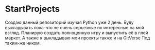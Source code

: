 # StartProjects
Создаю данный репозиторий изучая Python уже 2 день. Буду выкладывать пока-что не очень серьезные но интересные на мой взгляд. Планирую создать  полноценную игру и выпустить её в плей маркет. А также я выкладываю мои проекты также и на GitVerse Под таким-же ником.
